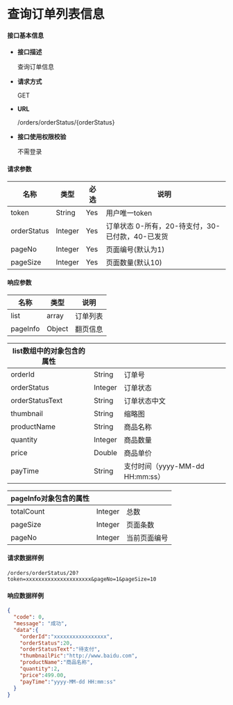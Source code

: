 # 查询订单列表信息

#### **接口基本信息**

* **接口描述**

  查询订单信息

* **请求方式**

  GET

* **URL**

  /orders/orderStatus/{orderStatus}

* **接口使用权限校验**

  不需登录

#### **请求参数**

| 名称 | 类型 | 必选 | 说明 |
| --- | --- | --- | --- |
| token | String | Yes | 用户唯一token |
| orderStatus | Integer | Yes | 订单状态 0-所有，20-待支付，30-已付款，40-已发货 |
| pageNo | Integer | Yes | 页面编号(默认为1) |
| pageSize | Integer | Yes | 页面数量(默认10) |

#### **响应参数**

| 名称 | 类型 | 说明 |
| --- | --- | --- |
| list | array | 订单列表 |
| pageInfo | Object | 翻页信息 |

| list数组中的对象包含的属性 |  |  |
| --- | --- | --- |
| orderId | String | 订单号 |
| orderStatus | Integer | 订单状态 |
| orderStatusText | String | 订单状态中文 |
| thumbnail | String | 缩略图 |
| productName | String | 商品名称 |
| quantity | Integer | 商品数量 |
| price | Double | 商品单价 |
| payTime | String | 支付时间（yyyy-MM-dd HH:mm:ss） |

| pageInfo对象包含的属性 |  |  |
| --- | --- | --- |
| totalCount | Integer | 总数 |
| pageSize | Integer | 页面条数 |
| pageNo | Integer | 当前页面编号 |



#### **请求数据样例**

```url
/orders/orderStatus/20?token=xxxxxxxxxxxxxxxxxxxxx&pageNo=1&pageSize=10
```

#### **响应数据样例**

```json
{
  "code": 0,
  "message": "成功",
  "data":{
    "orderId":"xxxxxxxxxxxxxxxxx",
    "orderStatus":20,
    "orderStatusText":"待支付",
    "thumbnailPic":"http://www.baidu.com",
    "productName":"商品名称",
    "quantity":2,
    "price":499.00,
    "payTime":"yyyy-MM-dd HH:mm:ss"
  }
}
```



